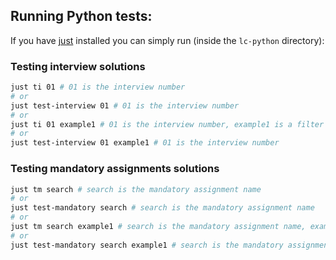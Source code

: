 ## Running Python tests:

If you have [just](https://github.com/casey/just) installed you can simply run (inside the `lc-python` directory):

### Testing interview solutions
```bash
just ti 01 # 01 is the interview number
# or
just test-interview 01 # 01 is the interview number
# or
just ti 01 example1 # 01 is the interview number, example1 is a filter for which tests to run
# or
just test-interview 01 example1 # 01 is the interview number
```

### Testing mandatory assignments solutions
```bash
just tm search # search is the mandatory assignment name
# or
just test-mandatory search # search is the mandatory assignment name
# or
just tm search example1 # search is the mandatory assignment name, example1 is a filter for which tests to run
# or
just test-mandatory search example1 # search is the mandatory assignment name
```
